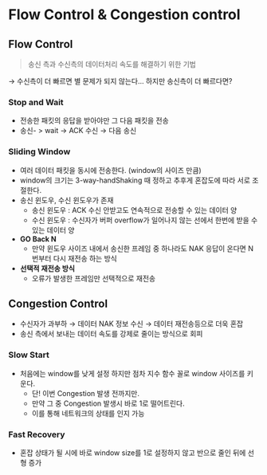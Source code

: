 # Flow Control & Congestion control

## Flow Control

> 송신 측과 수신측의 데이터처리 속도를 해결하기 위한 기법
> 

→ 수신측이 더 빠르면 별 문제가 되지 않는다… 하지만 송신측이 더 빠르다면?

### Stop and Wait

- 전송한 패킷의 응답을 받아야만 그 다음 패킷을 전송
- 송신- > wait → ACK 수신 → 다음 송신

### Sliding Window

- 여러 데이터 패킷을 동시에 전송한다. (window의 사이즈 만큼)
- window의 크기는 3-way-handShaking 때 정하고 추후게 혼잡도에 따라 서로 조절한다.
- 송신 윈도우, 수신 윈도우가 존재
    - 송신 윈도우 : ACK 수신 안받고도 연속적으로 전송할 수 있는 데이터 양
    - 수신 윈도우 : 수신자가 버퍼 overflow가 일어나지 않는 선에서 한번에 받을 수 있는 데이터 양
- **GO Back N**
    - 만약 윈도우 사이즈 내에서 송신한 프레임 중 하나라도 NAK 응답이 온다면 N 번부터 다시 재전송 하는 방식
- **선택적 재전송 방식**
    - 오류가 발생한 프레임만 선택적으로 재전송

## Congestion Control

- 수신자가 과부하 → 데이터 NAK 정보 수신 → 데이터 재전송등으로 더욱 혼잡
- 송신 측에서 보내는 데이터 속도를 강제로 줄이는 방식으로 회피

### Slow Start

- 처음에는 window를 낮게 설정 하지만 점차 지수 함수 꼴로 window 사이즈를 키운다.
    - 단! 이번 Congestion 발생 전까지만.
    - 만약 그 중 Congestion 발생시 바로 1로 떨어트린다.
    - 이를 통해 네트워크의 상태를 인지 가능

### Fast Recovery

- 혼잡 상태가 될 시에 바로 window size를 1로 설정하지 않고 반으로 줄인 뒤에 선형 증가
